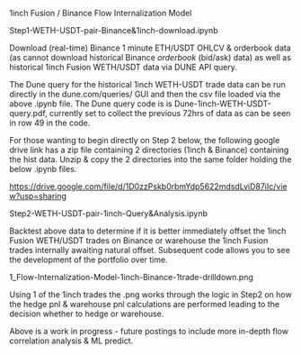 1inch Fusion / Binance Flow Internalization Model

Step1-WETH-USDT-pair-Binance&1inch-download.ipynb

Download (real-time) Binance 1 minute ETH/USDT OHLCV & orderbook data (as cannot download historical Binance *orderbook* (bid/ask) data) as well as historical 1inch Fusion WETH/USDT data via DUNE API query.

The Dune query for the historical 1inch WETH-USDT trade data can be run directly in the dune.com/queries/ GUI and then the csv file loaded via the above .ipynb file.
The Dune query code is is Dune-1inch-WETH-USDT-query.pdf, currently set to collect the previous 72hrs of data as can be seen in row 49 in the code.

For those wanting to begin directly on Step 2 below, the following google drive link has a zip file containing 2 directories (1inch & Binance) containing the hist data. 
Unzip & copy the 2 directories into the same folder holding the below .ipynb files. 

https://drive.google.com/file/d/1D0zzPskb0rbmYdp5622mdsdLviD87iIc/view?usp=sharing


Step2-WETH-USDT-pair-1inch-Query&Analysis.ipynb 

Backtest above data to determine if it is better immediately offset the 1inch Fusion WETH/USDT trades on Binance or warehouse the 1inch Fusion trades internally awaiting natural offset.
Subsequent code allows you to see the development of the portfolio over time.

1_Flow-Internalization-Model-1inch-Binance-1trade-drilldown.png

Using 1 of the 1inch trades the .png works through the logic in Step2 on how the hedge pnl & warehouse pnl calculations are performed leading to the decision whether to hedge or warehouse. 

Above is a work in progress - future postings to include more in-depth flow correlation analysis & ML predict.

